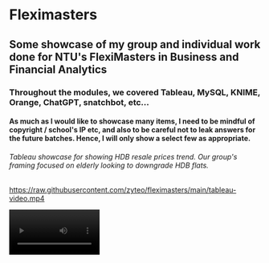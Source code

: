# Fleximasters

## Some showcase of my group and individual work done for NTU's FlexiMasters in Business and Financial Analytics

### Throughout the modules, we covered Tableau, MySQL, KNIME, Orange, ChatGPT, snatchbot, etc...

#### As much as I would like to showcase many items, I need to be mindful of copyright / school's IP etc, and also to be careful not to leak answers for the future batches. Hence, I will only show a select few as appropriate.

###### Tableau showcase for showing HDB resale prices trend. Our group's framing focused on elderly looking to downgrade HDB flats.

https://raw.githubusercontent.com/zyteo/fleximasters/main/tableau-video.mp4

<video src="https://raw.githubusercontent.com/zyteo/fleximasters/main/tableau-video.mp4" width=180 />


###### ML model made with Teachable Machine.

https://recycling-ai-model1.netlify.app/

###### Histogram generated with df.plot.

<img src="./wk3_airbnb_plot2.png"/>

###### Boxplot generated with snsplot.

<img src="./wk3_airbnb_snsplot2.png"/>

###### Heatmap generated with snsplot.

<img src="./wk3_airbnb_snsplot3.png"/>

###### Pair plot generated with snsplot.

<img src="./wk3_airbnb_snsplot5.png"/>

###### AI-generated image of NTU SG.

<img src="./AI_NTU_sg.png"/>

###### AI-generated image of cats.

<img src="./AI_cats.png"/>

###### AI-generated image of ice cream from Japan.

<img src="./AI_ice_cream_japan.png"/>

###### AI-generated image of Vespa.

<img src="./AI_vespa.png"/>

###### Telegram bot created with snatchbot. As we used a free trial, the bot has since expired.

https://raw.githubusercontent.com/zyteo/fleximasters/main/telebot-sample.mp4

<video width="320" height="240" controls>
  <source src="https://raw.githubusercontent.com/zyteo/fleximasters/main/telebot-sample.mp4" type="video/mp4">

###### Chat with ChatGPT. Uses openAI API for ChatGPT. As credits are limited, I show a sample video.

https://raw.githubusercontent.com/zyteo/fleximasters/main/chatgpt-sample.mp4

<video controls>
  <source src="https://raw.githubusercontent.com/zyteo/fleximasters/main/chatgpt-sample.mp4" type="video/mp4">
